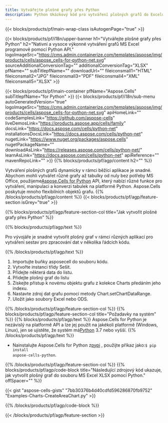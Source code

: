 ```yaml
---
title: Vytvářejte plošné grafy přes Python
description: Python Ukázkový kód pro vytváření plošných grafů do Excelu pomocí knihovny Python. Tento kód použijte pro vytvoření plošného grafu do MS Excel v rámci aplikace založené na Python.
---
```

{{< blocks/products/pf/main-wrap-class isAutogenPage="true" >}}

{{< blocks/products/pf/i18n/upper-banner h1="Vytvářejte plošné grafy přes Python" h2="Nativní a vysoce výkonné vytváření grafů MS Excel programově pomocí Python API." logoImageSrc="https://cms.admin.containerize.com/templates/aspose/img/products/cells/aspose_cells-for-python-net.svg" sourceAdditionalConversionTag="" additionalConversionTag="XLSX" pfName="" subTitlepfName="" downloadUrl="" fileiconsmall1="HTML" fileiconsmall2="JPG" fileiconsmall3="PDF" fileiconsmall4="XML" fileiconsmall5="XLSX" >}}

{{< blocks/products/pf/main-container pfName="Aspose.Cells" subTitlepfName="for Python" >}}
{{< blocks/products/pf/i18n/sub-menu autoGeneratedVersion="true" logoImageSrc="https://cms.admin.containerize.com/templates/aspose/img/products/cells/aspose_cells-for-python-net.svg" apiHomeLink="" codeSamplesLink="https://github.com/aspose-cells" liveDemosLink="https://products.aspose.app/cells/family" docsLink="https://docs.aspose.com/cells/python-net" installationsDocsLink="https://docs.aspose.com/cells/python-net" nugetLink="https://www.nuget.org/packages/aspose.cells" nugetPackageName="" downloadAsLink="https://releases.aspose.com/cells/python-net/" learnAsLink="https://docs.aspose.com/cells/python-net" apiReference="" mavenRepoLink="" >}}
{{% blocks/products/pf/agp/content h2="" %}}

 Vytváření plošných grafů dynamicky v rámci běžící aplikace je snadné. Abychom mohli vytvářet různé grafy až tabulky od nuly bez potřeby MS Office, použijeme[Aspose.Cells for Python](https://pypi.org/project/aspose-cells-python) API, který nabízí různé funkce pro vytváření, manipulaci a konverzi tabulek na platformě Python. Aspose.Cells poskytuje mnoho flexibilních objektů grafu.
{{% /blocks/products/pf/agp/content %}}
{{< blocks/products/pf/agp/feature-section isGrey="true" >}}

{{% blocks/products/pf/agp/feature-section-col title="Jak vytvořit plošné grafy přes Python" %}}

{{% blocks/products/pf/agp/text %}}

Pro vývojáře je snadné vytvořit plošný graf v rámci různých aplikací pro vytváření sestav pro zpracování dat v několika řádcích kódu.

{{% /blocks/products/pf/agp/text %}}

1. Importujte buňky asposecell do souboru kódu.
1. Vytvořte instanci třídy Sešit.
1. Přidejte některá data do listu.
1. Přidejte plošný graf do listu
1. Získejte přístup k novému objektu grafu z kolekce Charts předáním jeho indexu.
1. Nastavte zdroj dat grafu pomocí metody Chart.setChartDataRange.
1. Uložit jako soubory Excel nebo ODS.

{{% /blocks/products/pf/agp/feature-section-col %}}
{{% blocks/products/pf/agp/feature-section-col title="Požadavky na systém" %}}
{{% blocks/products/pf/agp/text %}}
Aspose.Cells for Python je nezávislý na platformě API a lze jej použít na jakékoli platformě (Windows, Linux), jen se ujistěte, že systém má[Python](https://www.python.org/downloads/) 3.7 nebo vyšší.
{{% /blocks/products/pf/agp/text %}}
- Nainstalujte Aspose.Cells for Python z<a href="https://pypi.org/project/aspose-cells-python/">pypi</a> , použijte příkaz jako:<code>$ pip install aspose-cells-python</code>.

{{% /blocks/products/pf/agp/feature-section-col %}}
{{% blocks/products/pf/agp/code-block title="Následující zdrojový kód ukazuje, jak vytvořit plošný graf do souboru MS Excel XLSX pomocí Python." offSpacer="" %}}

{{< gist "aspose-cells-gists" "7bb30376b4d40cdfd596286870fb9752" "Examples-Charts-CreateAreaChart.py" >}}

{{% /blocks/products/pf/agp/code-block %}}

{{< /blocks/products/pf/agp/feature-section >}}

<!-- aboutfile Starts -->
